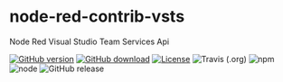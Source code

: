 # node-red-contrib-vsts
Node Red Visual Studio Team Services Api


[![GitHub version](https://img.shields.io/github/release/alisaitteke/node-red-contrib-vsts.svg)](https://github.com/alisaitteke/node-red-contrib-vsts/releases/latest)
[![GitHub download](https://img.shields.io/github/downloads/alisaitteke/node-red-contrib-vsts/total.svg)](https://github.com/alisaitteke/node-red-contrib-vsts/releases/latest)
[![License](https://img.shields.io/github/license/alisaitteke/node-red-contrib-vsts.svg)](https://github.com/alisaitteke/node-red-contrib-vsts/blob/development/LICENSE.txt)
![Travis (.org)](https://img.shields.io/travis/alisaitteke/node-red-contrib-vsts.svg)
![npm](https://img.shields.io/npm/v/npm.svg?style=plastic)
![node](https://img.shields.io/node/v/passport.svg?style=plastic)
![GitHub release](https://img.shields.io/github/release/alisaitteke/node-red-contrib-vsts.svg?style=plastic)